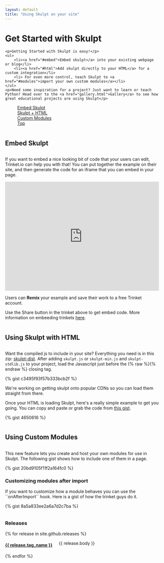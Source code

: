 ```yaml
---
layout: default
title: "Using Skulpt on your site"
---
```

 
<div class="panel callout">  
    <h1>Get Started with Skulpt</h1>

    <p>Getting Started with Skulpt is easy!</p>
    <ul>
        <li><a href="#embed">Embed skulpt</a> into your existing webpage or blog</li>
        <li><a href="#html">Add skulpt directly to your HTML</a> for a custom integration</li>
        <li> For even more control, teach Skulpt to <a href="#modules">import your own custom modules</a></li>
    </ul>
    <p>Need some inspiration for a project? Just want to learn or teach Python? Head over to the <a href="gallery.html">Gallery</a> to see how great educational projects are using Skulpt</p>
</div>
    
<div data-magellan-expedition="fixed" class="floating-nav">
  <dl class="sub-nav">
    <dd data-magellan-arrival="embed"><a href="#embed">Embed Skulpt</a></dd>
    <dd data-magellan-arrival="html"><a href="#html">Skulpt + HTML</a></dd>
    <dd data-magellan-arrival="modules"><a href="#modules">Custom Modules</a></dd>
    <dd class="right"><a href="#">Top</a></dd>
  </dl>
</div>

<div class="row">
    <div class="small-12 columns">
        <h2 data-magellan-destination="embed" id="embed">Embed Skulpt</h2>
    </div>
</div>

If you want to embed a nice looking bit of code that your users can edit, Trinket.io can
help you with that!  You can put together the example on their site, and then generate the
code for an iframe that you can embed in your page.

<iframe src="https://trinket.io/embed/python/538012d3a6554c7945027aab" width="100%" height="356" frameborder="0" marginwidth="0" marginheight="0" allowfullscreen> </iframe>

Users can <strong><i class="fa fa-code-fork"></i> Remix </strong> your example and save their work to a free Trinket account.  

Use the Share button in the trinket above to get embed code. More information on embeeding trinkets [here](http://docs.trinket.io/getting-started).

<div class="row">
    <div class="small-12 columns">
        <h2 data-magellan-destination="html" id="html">Using Skulpt with HTML</h2>
    </div>
</div>

Want the compiled js to include in your site? Everything you need is in this zip: [skulpt-dist](https://github.com/skulpt/skulpt-dist/archive/master.zip). After adding `skulpt.js` or `skulpt-min.js` and `skulpt-stdlib.js` to your project, load the Javascript just before the {% raw %}</body>{% endraw %} closing tag.

{% gist c3495f93f57b333bcb2f %}


We're working on getting skulpt onto popular CDNs so you can load them straight from there.

<p>Once your HTML is loading Skulpt, here's a really simple example to get you going. You can copy and paste or grab the code from <a href="https://gist.github.com/4650616">this gist</a>.</p>

{% gist 4650616 %}

<div class="row">
    <div class="small-12 columns">
        <h2 data-magellan-destination="modules" id="modules">Using Custom Modules</h2>
    </div>
</div>

This new feature lets you create and host your own modules for use in Skulpt.  The
following gist shows how to include one of them in a page.

{% gist 20bd9105f11f2a164fc0 %}

<h3>Customizing modules after import</h3>
<p>If you want to customize how a module behaves you can use the ``onAfterImport`` hook.  Here is a gist of how the trinket guys do it.</p>

{% gist 8a5a833ee2a6a7d2c7ba %}


<div class="row">
    <div class="small-12 columns">
        <h3>Releases</h3>
    </div>
    {% for release in site.github.releases %}
      <div class="small-12 columns">
          <h4><a href="{{ release.url }}">{{ release.tag_name }}</a></h4>
          <p>
            {{ release.body }}
          </p>
      </div>
    {% endfor %}
<div>
